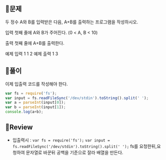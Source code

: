 ## 🎈문제
두 정수 A와 B를 입력받은 다음, A+B를 출력하는 프로그램을 작성하시오.

입력
첫째 줄에 A와 B가 주어진다. (0 < A, B < 10)

출력
첫째 줄에 A+B를 출력한다.

예제 입력 1
1 2
예제 출력 1
3

## 🎈풀이
이제 입출력 코드를 작성해야 한다.

```js
var fs = require('fs');
var input = fs.readFileSync('/dev/stdin').toString().split(' ');
var a = parseInt(input[0]);
var b = parseInt(input[1]);
console.log(a+b);

```

## 🎈Review
- 입출력시 :
`var fs = require('fs');`
`var input = fs.readFileSync('/dev/stdin').toString().split(' ');`
fs를 요청한뒤,요청하여 문자열로 바꾼뒤 공백을 기준으로 잘라 배열을 만든다.
